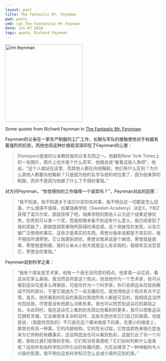 ```yaml
---
layout: post
title: The fantastic Mr. Feynman
pwd: posts
cmd: cat The-fantanstic-Mr.Feynman
date: Jul 07 2018
tags: quote, Richard Feynman
---
```


<img src="../imgs/mr.feynman.jpg" alt="mr.feynman" style="height: 250px;"/>

Some quotes from Richard Feynman in [The Fantastic Mr. Feynman](https://www.youtube.com/watch?v=LyqleIxXTpw).

Feynman的父亲在一家生产制服的工厂工作，长期与军队的接触使他对于权威有着强烈的抗拒，而他也将这种价值观深深印在了Feynman的心里：

> Disrespect是我的父亲教给我的众多东西之一。他翻到New York Times上的一张图片，图片上也许是个什么将军，他就会说“看看这些人类吧”，他说，“这个人就站在这里，而其他人都在向他鞠躬。他们有什么区别？为什么其他人都要向他鞠躬？只是因为他的名字与他的地位罢了，因为他身穿的制服，而并不是因为他做了什么了不得的事情。”

对方问Feynman，“你觉得你的工作值得一个诺奖吗？”，Feynman对此的回答：

> “我不知道，我不知道关于诺贝尔奖的任何事，我不明白这一切都是怎么回事，什么值得不值得，如果瑞典学院（Swedish Academy）决定X，Y和Z获得了诺贝尔奖，那就获得了吧。瑞典学院的那些人认为这个成果足够优秀，优秀到可以拿一个奖，而我却根本看不到这有什么意义。我已经拿到了我的奖励了，那就是探索事物所获得的满足感。这个突破性的发现，以及它被广泛使用的事实，这些才是真实的东西。荣誉对我来说都是不真实的，我不相信所谓荣誉。它让我感到烦扰，荣誉对我来说是个麻烦。荣誉就是肩章，荣誉就是制服，我的父亲从小到大就是这么告诉我的。我根本无法忍受它，荣誉会伤害我。”


Feynman说到科学之美：

> “我有个朋友是艺术家，他有一个我无法同意的观点。他拿着一朵花说，看这朵花多么美丽，我当然会同意这个观点。他说他作为一个艺术家，他可以看到这朵花是多么得美丽，可是你作为一个科学家，你只会把这朵花给拆解成不同的部分，于是它就成为了一朵无趣的花，我觉得他这个观点有点不正常。首先，他所看到的花朵的美丽对其他所有人都是可见的，我相信这当然也包括我，尽管我没有他那么训练有素，我也可以欣赏到这朵花的美丽之处。与此同时，我在这朵花上看到的东西比他看到的更多，我可以想象这朵花拥有灵魂，它会做很多复杂的动作，这些东西也有它们自己的美感。也就是说，（我能欣赏到的）不只是在这个厘米维度下的美，在更小的维度上，那里也有另一种美，它的内部结构，它的生长过程，它改变颜色来吸引昆虫来为它传粉的有趣事实，这说明昆虫也可以看到色彩。这就引出了另一个问题，那些比我们低等的生物，它们有没有美感呢？它们如何判断什么是美呢？这些所有由科学知识所引出的有趣问题，为花朵增添了一种神秘的令人兴奋的氛围，我不明白这些科学知识怎么会减少我所见到的美。”


<!-- 
<img src="../imgs/feynman_magnets.jpg" alt="mr.feynman" style="height: 300px;"/>

### 2.2 [Feynman: Magnets FUN TO IMAGINE 4](https://www.youtube.com/watch?v=wMFPe-DwULM)

这个视频从有人问了Feynman一个问题开始：

> “如果你拿着两块磁铁并试着将它们推到一起，你可以感觉到它们之间的推力，如果将一块磁铁换到另一个方向的话，它们就会吸到一起。那么，这两块磁铁之间的感觉是什么样的呢？”

> “什么叫这两块磁铁之间的感觉？”

> “这两块磁铁之间存在一些东西不是吗？当我将两块磁铁推到一起时，我能感觉到它们之间有一些东西。”

> “认真听我的问题，当你说‘这两块磁铁之间的感觉’时，你到底想表达什么呢？它们之间当然有一种感觉，可是你想知道关于它们的什么呢？”

> “我想知道这两个金属块之间到底发生了什么。”

> “它们互相排斥。”

> “什么叫它们之间互相排斥？它们之间为什么要互相排斥？它们是怎么互相排斥的？我必须得说我觉得这是个非常非常合理的问题。”

> “这当然是个合理的问题，而且还是个很棒的问题。我们来看你的问题，当你问为什么某些事会发生，一般人会如何回答为什么这件事会发生？比如说，Aunt Minnie进医院了，为什么？因为她在冰上滑倒了并且摔坏了她的髋骨，这个解释会让人们满意。但是这个解释无法让某些来自另一个星球的，对人类一无所知的人满意。首先，你应该明白为什么当你摔坏髋骨的时候你要去医院，当你的髋骨摔坏了之后你怎么去医院，因为她的丈夫看到了她的髋骨摔坏了然后打电话给医院，医院派人过来，这些前提都是能够被人类所理解的。当你试着去解释一个为什么的问题时，你需要在某个体系之下去解释，在这个体系下我们必须允许一些条件为真，否则你就会无休止地询问为什么。为什么她的丈夫要打电话给医院，因为她的丈夫对她妻子很关心，但这也不是绝对的，有些丈夫就对他们的妻子不感兴趣，他们可能总是喝醉，总是很愤怒。这样思考的话，你就会得到对于这个世界的非常有趣的理解，包括事物之间的复杂关联。如果你持续分析某件事，你就会从各个不同的角度越来越深入地去看待这件事。比方说你开始怀疑，为什么Aunt Minnie在冰上摔倒了，因为冰是很光滑的，大家都知道这一点，没问题。但是为什么冰是光滑的呢，这就有点使人好奇了，冰是非常非常光滑的，你就开始想为什么会这样呢。我告诉了你冰是非常光滑的，这就解释了Aunt Minnie为什么摔倒，你可以对你的这个回答感到满意，但是你也可以继续好奇，为什么冰是光滑的呢？这时候你就会牵扯到一些其他东西了，因为世界上并没有那么多东西可以跟冰一样光滑。你很难得到这种光滑的东西，就算得到了，也八成是一种湿乎乎的黏滑的东西，可是冰却是一种如此光滑的固体，这就很奇怪了。这是因为当你站在一块冰上的时候，在那个短暂的瞬间里，冰与人之间的接触面会被挤压并融化，所以这就相当于在那个瞬间，你在一个由水组成的表面上滑行。为什么这只发生在冰上却不发生在其他东西上？因为当水结成冰时，水是会膨胀的，而当人站在上面时，冰所受的挤压会逆转这个膨胀的过程，从而使之融化，但是其他东西在结冰时就只会产生裂缝，当你用力挤压的时候，它们依然是固体。那为什么只有水在结冰的时候会膨胀而其他东西不会？我并没有在回答你的问题，但是我在试着告诉你一个为什么的问题是多么地难以回答，你必须要知道哪些东西是允许被你理解的，允许被你知道的，以及哪些不是的。你应该会注意到，在上面那个例子里，每当我问了一个为什么，我们就会发现更加深层次的，同时也更加有趣的东西。我们甚至可以再深入一点，为什么Aunt Minnie滑倒了就会摔倒呢，这就跟每个星球上的重力有关了，当然这还与其他的一些东西有关，不过我们先不管这些了，我们只要知道这个深入的过程是非常漫长的。回到你的例子，当你问我，为什么两块磁铁会互相排斥，我的回答会有很多很多不同的层次，这取决于你是一个物理系的学生，或是一个对物理一无所知的人。如果是一个对物理一无所知的人问我，我就只能说，磁铁之间存在的磁力使它们互相排斥，你可以感受到它们的排斥。你可能会觉得很奇怪，因为你从来没有见过其他的力跟这所谓的磁力一样，当你将一块磁铁反向时，磁铁又变得互相吸引了。世界上存在着另一种相似的力叫做电力（electric force），它也面临这同样的问题，你会发现电力也是十分诡异的。可是你却能够接受以下事实：当你的手用力按压一把椅子的时候，你会感受到这把椅子正在用相同的力推你。但是我们根据观察发现，这是和磁力是类似的，电力的互斥（electrical repulsion）会阻止你的手穿过椅子，因为在微观层面存在着电力。事实证明，我一开始所希望解释的电力与磁力各自的互斥问题，最终是一个更深层次的东西，而这个更深层次的东西，又可以用来解释很多人们不知不觉就接受了的事实，比如大家都知道我们不能将我们的手穿过这把椅子，大家都觉得这是理所当然的。但是如果你问，为什么人不能把自己的手穿过椅子呢？这就会牵扯到上面提到过的互斥力了。这时候我们又会开始好奇，为什么磁力的作用距离比其他的力大这么多呢？这就跟一个事实有关，那就是在金属中，所有的电子都朝着同一个方向转动并形成直线，它们的力会被叠加直到大到你可以感受到这个力的存在... 我无法用一些你熟悉的东西去解释异性相吸的问题，如果我说两块磁铁之间的互相吸引就好像是它们之间被橡胶带给连在一起了，那我就是在欺骗你，因为它们根本不是由橡胶带相连的，我不该陷入这种麻烦，因为你马上就会接着问我橡胶带的本质是什么。其次，如果你足够好奇的话，你又会问我，为什么橡胶带会倾向于恢复原样，我最后又要用电力来解释它，而电力正是我想要利用橡胶带来解释的东西，那我就不只是在欺骗你了，我还欺骗得非常蹩脚。所以，我并不能告诉你为什么两块磁铁会互相吸引，我只能告诉你，它们就是互相吸引，这是各种不同的力的一个特性，包括电力，磁力，重力等，它们就这个世界的一部分。如果你是个物理系的学生，我就会告诉你电力和磁力存在着某种非常紧密的关联，而重力和电力之间的关系目前还不清楚，等等。我真的不能够做到用某种你更熟悉的事物来解释磁力，因为我不理解如何用你更熟悉的事物来解释它。 -->
